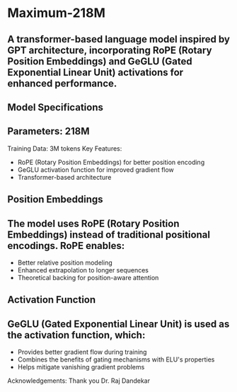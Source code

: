 # Maximum-218M


## A transformer-based language model inspired by GPT architecture, incorporating RoPE (Rotary Position Embeddings) and GeGLU (Gated Exponential Linear Unit) activations for enhanced performance.

## Model Specifications

## Parameters: 218M
Training Data: 3M tokens
Key Features:
- RoPE (Rotary Position Embeddings) for better position encoding
- GeGLU activation function for improved gradient flow
- Transformer-based architecture

## Position Embeddings

## The model uses RoPE (Rotary Position Embeddings) instead of traditional positional encodings. RoPE enables:

- Better relative position modeling
- Enhanced extrapolation to longer sequences
- Theoretical backing for position-aware attention

## Activation Function

## GeGLU (Gated Exponential Linear Unit) is used as the activation function, which:

- Provides better gradient flow during training
- Combines the benefits of gating mechanisms with ELU's properties
- Helps mitigate vanishing gradient problems

Acknowledgements:
Thank you Dr. Raj Dandekar
